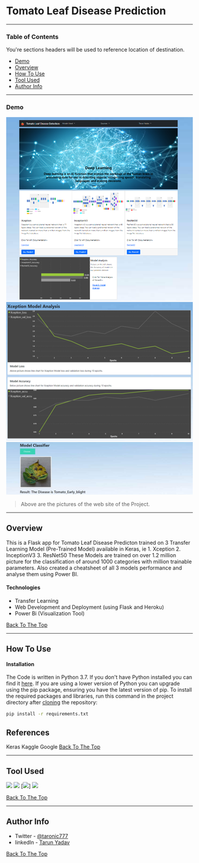 # Tomato Leaf Disease Prediction
---

### Table of Contents
You're sections headers will be used to reference location of destination.

- [Demo](#demo)
- [Overview](#overview)
- [How To Use](#how-to-use)
- [Tool Used](#tool-used)
- [Author Info](#author-info)

---

### Demo

![Project Image](static/home.PNG)
![Project Image](static/model_analysis.PNG)
![Project Image](static/prediction.PNG)
> Above are the pictures of the web site of the Project.

---


## Overview

This is a Flask app for Tomato Leaf Disease Predicton trained on 3 Transfer Learning Model (Pre-Trained Model) available in Keras,
 ie 1. Xception
    2. InceptionV3
    3. ResNet50 
These Models are trained on over 1.2 million picture for the classification of around 1000 categories with million trainable parameters.
Also created a cheatsheet of all 3 models performance and analyse them using Power BI. 

#### Technologies

- Transfer Learning
- Web Development and Deployment (using Flask and Heroku)
- Power Bi (Visualization Tool)

[Back To The Top](#read-me-template)

---

## How To Use

#### Installation

The Code is written in Python 3.7. If you don't have Python installed you can find it [here](https://www.python.org/downloads/). If you are using a lower version of Python you can upgrade using the pip package, ensuring you have the latest version of pip. To install the required packages and libraries, run this command in the project directory after [cloning](https://www.howtogeek.com/451360/how-to-clone-a-github-repository/) the repository:
```bash
pip install -r requirements.txt
```


## References
Keras 
Kaggle
Google
[Back To The Top](#read-me-template)

---

## Tool Used
![](https://forthebadge.com/images/badges/made-with-python.svg)
[<img target="_blank" src="https://keras.io/img/logo.png" width=200>](https://keras.io/)  [<img target="_blank" src="https://flask.palletsprojects.com/en/1.1.x/_images/flask-logo.png" width=170>]
[<img target="_blank" src="https://seekvectorlogo.com/power-bi-vector-logo-svg/">](https://powerbi.microsoft.com/en-us/)

[Back To The Top](#read-me-template)

---


## Author Info

- Twitter - [@taronic777](https://twitter.com/taronic777)
- linkedIn - [Tarun Yadav](https://www.linkedin.com/in/tarun-yadav-47442112b/)

[Back To The Top](#read-me-template)
